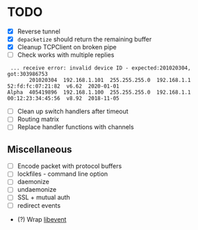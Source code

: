 # TODO

- [x] Reverse tunnel
- [x] `depacketize` should return the remaining buffer
- [x] Cleanup TCPClient on broken pipe
- [ ] Check works with multiple replies
```
 ... receive error: invalid device ID - expected:201020304, got:303986753
       201020304  192.168.1.101  255.255.255.0  192.168.1.1  52:fd:fc:07:21:82  v6.62  2020-01-01
Alpha  405419896  192.168.1.100  255.255.255.0  192.168.1.1  00:12:23:34:45:56  v8.92  2018-11-05
```

- [ ] Clean up switch handlers after timeout
- [ ] Routing matrix
- [ ] Replace handler functions with channels

## Miscellaneous
- [ ] Encode packet with protocol buffers
- [ ] lockfiles
      - command line option
- [ ] daemonize
- [ ] undaemonize
- [ ] SSL + mutual auth
- [ ] redirect events
- (?) Wrap [libevent](https://libevent.org)
